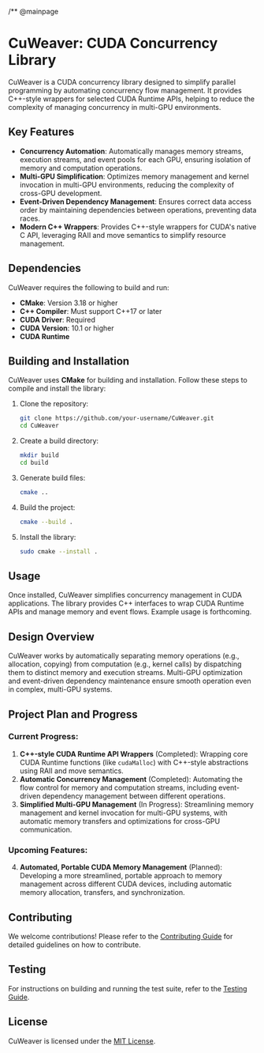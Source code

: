 /** @mainpage 
# CuWeaver: CUDA Concurrency Library

CuWeaver is a CUDA concurrency library designed to simplify parallel programming by automating concurrency flow management. It provides C++-style wrappers for selected CUDA Runtime APIs, helping to reduce the complexity of managing concurrency in multi-GPU environments.

## Key Features
- **Concurrency Automation**: Automatically manages memory streams, execution streams, and event pools for each GPU, ensuring isolation of memory and computation operations.
- **Multi-GPU Simplification**: Optimizes memory management and kernel invocation in multi-GPU environments, reducing the complexity of cross-GPU development.
- **Event-Driven Dependency Management**: Ensures correct data access order by maintaining dependencies between operations, preventing data races.
- **Modern C++ Wrappers**: Provides C++-style wrappers for CUDA's native C API, leveraging RAII and move semantics to simplify resource management.

## Dependencies
CuWeaver requires the following to build and run:
- **CMake**: Version 3.18 or higher
- **C++ Compiler**: Must support C++17 or later
- **CUDA Driver**: Required
- **CUDA Version**: 10.1 or higher
- **CUDA Runtime**

## Building and Installation
CuWeaver uses **CMake** for building and installation. Follow these steps to compile and install the library:

1. Clone the repository:
   ```bash
   git clone https://github.com/your-username/CuWeaver.git
   cd CuWeaver
   ```

2. Create a build directory:

   ```bash
   mkdir build
   cd build
   ```

3. Generate build files:

   ```bash
   cmake ..
   ```

4. Build the project:

   ```bash
   cmake --build .
   ```

5. Install the library:

   ```bash
   sudo cmake --install .
   ```

## Usage

Once installed, CuWeaver simplifies concurrency management in CUDA applications. The library provides C++ interfaces to wrap CUDA Runtime APIs and manage memory and event flows. Example usage is forthcoming.

## Design Overview

CuWeaver works by automatically separating memory operations (e.g., allocation, copying) from computation (e.g., kernel calls) by dispatching them to distinct memory and execution streams. Multi-GPU optimization and event-driven dependency maintenance ensure smooth operation even in complex, multi-GPU systems.

## Project Plan and Progress

### Current Progress:

1. **C++-style CUDA Runtime API Wrappers** (Completed): Wrapping core CUDA Runtime functions (like `cudaMalloc`) with C++-style abstractions using RAII and move semantics.
2. **Automatic Concurrency Management** (Completed): Automating the flow control for memory and computation streams, including event-driven dependency management between different operations.
3. **Simplified Multi-GPU Management** (In Progress): Streamlining memory management and kernel invocation for multi-GPU systems, with automatic memory transfers and optimizations for cross-GPU communication.

### Upcoming Features:

4. **Automated, Portable CUDA Memory Management** (Planned): Developing a more streamlined, portable approach to memory management across different CUDA devices, including automatic memory allocation, transfers, and synchronization.

## Contributing

We welcome contributions! Please refer to the [Contributing Guide](CONTRIBUTING.md) for detailed guidelines on how to contribute.

## Testing

For instructions on building and running the test suite, refer to the [Testing Guide](docs/TESTING.md).

## License

CuWeaver is licensed under the [MIT License](LICENSE).
